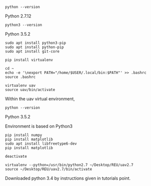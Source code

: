 ```
python --version
```
Python 2.7.12

```
python3 --version
```
Python 3.5.2

```
sudo apt install python3-pip
sudo apt install python-pip
sudo apt install git-core
```


```
pip install virtualenv

cd ~
echo -e '\nexport PATH="/home/$USER/.local/bin:$PATH"' >> .bashrc
source .bashrc

virtualenv uav
source uav/bin/activate

```

Within the uav virtual environment,
```
python --version
```
Python 3.5.2

Environment is based on Python3


```
pip install numpy
pip install matplotlib
sudo apt install libfreetype6-dev
pip install matplotlib
```

```
deactivate

```


```
virtualenv --python=/usr/bin/python2.7 ~/Desktop/REU/uav2.7
source ~/Desktop/REU/uav2.7/bin/activate
```

Downloaded python 3.4 by instructions given in tutorials point.
